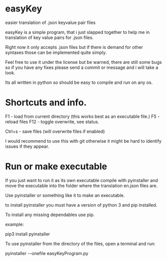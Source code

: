 # easyKey
easier translation of .json keyvalue pair files





easyKey is a simple program, that i just slapped together to help me in translation of key value pairs for .json files.

Right now it only accepts .json files but if there is demand for other syntaxes those can be implemented quite simply.


Feel free to use it under the license but be warned, there are still some bugs so if you have any fixes please send a commit or message and i will take a look.

Its all written in python so should be easy to compile and run on any os. 







# Shortcuts and info.


F1 - load from current directory (this works best as an executable file.)
F5 - reload files
F12 - toggle overwrite, see status. 

Ctrl+s - save files (will overwrite files if enabled)




I would recommend to use this with git otherwise it might be hard to identify issues if they appear.




# Run or make executable

If you just want to run it as its own executable compile with pyinstaller and move the executable into the folder where the translation en.json files are. 

Use pyinstaller or something like it to make an executable.

to install pyinstaller you must have a version of python 3 and pip installed.

To install any missing dependables use pip.

example:

pip3 install pyinstaller


To use pyinstaller from the directory of the files, open a terminal and run:

pyinstaller --onefile easyKeyProgram.py





